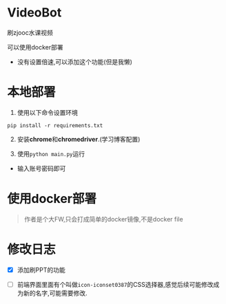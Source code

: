 # VideoBot
刷zjooc水课视频

可以使用docker部署

* 没有设置倍速,可以添加这个功能(但是我懒)



# 本地部署

1. 使用以下命令设置环境

```shell
pip install -r requirements.txt
```

2. 安装**chrome**和**chromedriver**.(学习博客配置)

3. 使用`python main.py`运行

* 输入账号密码即可



# 使用docker部署

> 作者是个大FW,只会打成简单的docker镜像,不是docker file



# 修改日志

- [x] 添加刷PPT的功能

- [ ] 前端界面里面有个叫做`icon-iconset0387`的CSS选择器,感觉后续可能修改成为新的名字,可能需要修改.

